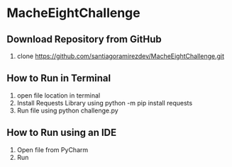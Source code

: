 # MacheEightChallenge

## Download Repository from GitHub
1. clone https://github.com/santiagoramirezdev/MacheEightChallenge.git

## How to Run in Terminal
1. open file location in terminal
2. Install Requests Library using  python -m pip install requests
3. Run file using python challenge.py


## How to Run using an IDE
1. Open file from PyCharm
2. Run
